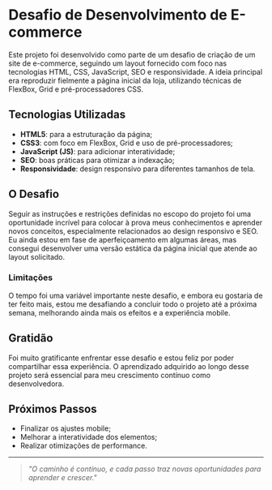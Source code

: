 # Desafio de Desenvolvimento de E-commerce

Este projeto foi desenvolvido como parte de um desafio de criação de um site de e-commerce, seguindo um layout fornecido com foco nas tecnologias HTML, CSS, JavaScript, SEO e responsividade. A ideia principal era reproduzir fielmente a página inicial da loja, utilizando técnicas de FlexBox, Grid e pré-processadores CSS.

## Tecnologias Utilizadas

- **HTML5**: para a estruturação da página;
- **CSS3**: com foco em FlexBox, Grid e uso de pré-processadores;
- **JavaScript (JS)**: para adicionar interatividade;
- **SEO**: boas práticas para otimizar a indexação;
- **Responsividade**: design responsivo para diferentes tamanhos de tela.

## O Desafio

Seguir as instruções e restrições definidas no escopo do projeto foi uma oportunidade incrível para colocar à prova meus conhecimentos e aprender novos conceitos, especialmente relacionados ao design responsivo e SEO. Eu ainda estou em fase de aperfeiçoamento em algumas áreas, mas consegui desenvolver uma versão estática da página inicial que atende ao layout solicitado.

### Limitações

O tempo foi uma variável importante neste desafio, e embora eu gostaria de ter feito mais, estou me desafiando a concluir todo o projeto até a próxima semana, melhorando ainda mais os efeitos e a experiência mobile.

## Gratidão

Foi muito gratificante enfrentar esse desafio e estou feliz por poder compartilhar essa experiência. O aprendizado adquirido ao longo desse projeto será essencial para meu crescimento contínuo como desenvolvedora.

## Próximos Passos

- Finalizar os ajustes mobile;
- Melhorar a interatividade dos elementos;
- Realizar otimizações de performance.

---

> _"O caminho é contínuo, e cada passo traz novas oportunidades para aprender e crescer."_ 

